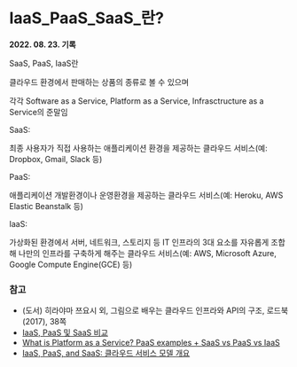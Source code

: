 # IaaS_PaaS_SaaS_란?

**2022. 08. 23. 기록**

SaaS, PaaS, IaaS란

클라우드 환경에서 판매하는 상품의 종류로 볼 수 있으며

각각 Software as a Service, Platform as a Service, Infrasctructure as a Service의 준말임

SaaS:

최종 사용자가 직접 사용하는 애플리케이션 환경을 제공하는 클라우드 서비스(예: Dropbox, Gmail, Slack 등)


PaaS:

애플리케이션 개발환경이나 운영환경을 제공하는 클라우드 서비스(예: Heroku, AWS Elastic Beanstalk 등)

IaaS:

가상화된 환경에서 서버, 네트워크, 스토리지 등 IT 인프라의 3대 요소를 자유롭게 조합해 나만의 인프라를 구축하게 해주는 클라우드 서비스(예: AWS, Microsoft Azure, Google Compute Engine(GCE) 등)

### 참고
* (도서) 히라야마 쯔요시 외, 그림으로 배우는 클라우드 인프라와 API의 구조, 로드북(2017), 38쪽
* [IaaS, PaaS 및 SaaS 비교](https://www.redhat.com/ko/topics/cloud-computing/iaas-vs-paas-vs-saas)
* [What is Platform as a Service? PaaS examples + SaaS vs PaaS vs IaaS](https://www.zendesk.kr/blog/what-is-paas/)
* [IaaS, PaaS, and SaaS: 클라우드 서비스 모델 개요](https://freshdesk.com/ko/kblogs/iaas-paas-saas/)
